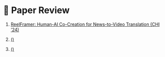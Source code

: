 # 📄 Paper Review

1. [ReelFramer: Human-AI Co-Creation for News-to-Video Translation (CHI ’24)](reviews/paper1.md)

2. [ ()](reviews/paper2.md)

3. [ ()](reviews/paper2.md)
